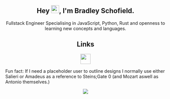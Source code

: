 <h2 align="center">Hey <img src="https://media.giphy.com/media/hvRJCLFzcasrR4ia7z/giphy.gif" width="25px">, I'm Bradley Schofield.</h2>
<p align="center">Fullstack Engineer Specialising in JavaScript, Python, Rust and openness to learning new concepts and languages.</p>

<h2 align="center">Links</h2>

<p align="center" >
<a href="https://steamcommunity.com/id/ionicisere"><img height="32" width="32" src="https://raw.githubusercontent.com/simple-icons/simple-icons/develop/icons/steam.svg" /></a>

<p>Fun fact: If I need a placeholder user to outline designs I normally use either Salieri or Amadeus as a reference to Steins;Gate 0 (and Mozart aswell as Antonio themselves.)</p>

<p align="center">
<img align="center" src="https://spotify-github-profile.vercel.app/api/view?uid=iuzfozn485y7cwunqpmw6fdeq&cover_image=true&theme=default"></img>
</p>
